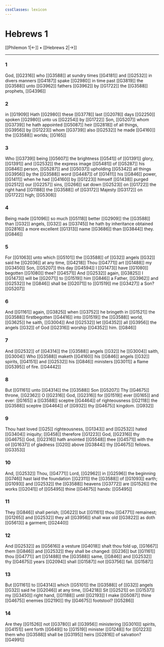 ```yaml
---
cssClasses: lexicon
---
```

# Hebrews 1

[[Philemon 1|←]] • [[Hebrews 2|→]]

---

### 1
God, [[G2316]] who [[G3588]] at sundry times [[G4181]] and [[G2532]] in divers manners [[G4187]] spake [[G2980]] in time past [[G3819]] the [[G3588]] unto [[G3962]] fathers [[G3962]] by [[G1722]] the [[G3588]] prophets, [[G4396]]

### 2
in [[G1909]] Hath [[G2980]] these [[G3778]] last [[G2078]] days [[G2250]] spoken [[G2980]] unto us [[G2254]] by [[G1722]] Son, [[G5207]] whom [[G3739]] he hath appointed [[G5087]] heir [[G2818]] of all things, [[G3956]] by [[G1223]] whom [[G3739]] also [[G2532]] he made [[G4160]] the [[G3588]] worlds; [[G165]]

### 3
Who [[G3739]] being [[G5607]] the brightness [[G541]] of [[G1391]] glory, [[G1391]] and [[G2532]] the express image [[G5481]] of [[G5287]] his [[G846]] person, [[G5287]] and [[G5037]] upholding [[G5342]] all things [[G3956]] by the [[G3588]] word [[G4487]] of [[G1411]] his [[G846]] power, [[G1411]] when he had [[G4160]] by [[G1223]] himself [[G1438]] purged [[G2512]] our [[G2257]] sins, [[G266]] sat down [[G2523]] on [[G1722]] the right hand [[G1188]] the [[G3588]] of [[G3172]] Majesty [[G3172]] on [[G1722]] high; [[G5308]]

### 4
Being made [[G1096]] so much [[G5118]] better [[G2909]] the [[G3588]] than [[G32]] angels, [[G32]] as [[G3745]] he hath by inheritance obtained [[G2816]] a more excellent [[G1313]] name [[G3686]] than [[G3844]] they. [[G846]]

### 5
For [[G1063]] unto which [[G5101]] the [[G3588]] of [[G32]] angels [[G32]] said he [[G2036]] at any time, [[G4218]] Thou [[G4771]] art [[G1488]] my [[G3450]] Son, [[G5207]] this day [[G4594]] I [[G1473]] have [[G1080]] begotten [[G1080]] thee? [[G4571]] And [[G2532]] again, [[G3825]] I [[G1473]] will be [[G2071]] to [[G1519]] him [[G846]] a Father, [[G3962]] and [[G2532]] he [[G846]] shall be [[G2071]] to [[G1519]] me [[G3427]] a Son? [[G5207]]

### 6
And [[G1161]] again, [[G3825]] when [[G3752]] he bringeth in [[G1521]] the [[G3588]] firstbegotten [[G4416]] into [[G1519]] the [[G3588]] world, [[G3625]] he saith, [[G3004]] And [[G2532]] let [[G4352]] all [[G3956]] the angels [[G32]] of God [[G2316]] worship [[G4352]] him. [[G846]]

### 7
And [[G2532]] of [[G4314]] the [[G3588]] angels [[G32]] he [[G3004]] saith, [[G3004]] Who [[G3588]] maketh [[G4160]] his [[G846]] angels [[G32]] spirits, [[G4151]] and [[G2532]] his [[G846]] ministers [[G3011]] a flame [[G5395]] of fire. [[G4442]]

### 8
But [[G1161]] unto [[G4314]] the [[G3588]] Son [[G5207]] Thy [[G4675]] throne, [[G2362]] O [[G2316]] God, [[G2316]] for [[G1519]] ever [[G165]] and ever: [[G165]] a [[G3588]] sceptre [[G4464]] of righteousness [[G2118]] the [[G3588]] sceptre [[G4464]] of [[G932]] thy [[G4675]] kingdom. [[G932]]

### 9
Thou hast loved [[G25]] righteousness, [[G1343]] and [[G2532]] hated [[G3404]] iniquity; [[G458]] therefore [[G1223]] God, [[G2316]] thy [[G4675]] God, [[G2316]] hath anointed [[G5548]] thee [[G4571]] with the oil [[G1637]] of gladness [[G20]] above [[G3844]] thy [[G4675]] fellows. [[G3353]]

### 10
And, [[G2532]] Thou, [[G4771]] Lord, [[G2962]] in [[G2596]] the beginning [[G746]] hast laid the foundation [[G2311]] the [[G3588]] of [[G1093]] earth; [[G1093]] and [[G2532]] the [[G3588]] heavens [[G3772]] are [[G1526]] the works [[G2041]] of [[G5495]] thine [[G4675]] hands: [[G5495]]

### 11
They [[G846]] shall perish; [[G622]] but [[G1161]] thou [[G4771]] remainest; [[G1265]] and [[G2532]] they all [[G3956]] shall wax old [[G3822]] as doth [[G5613]] a garment; [[G2440]]

### 12
And [[G2532]] as [[G5616]] a vesture [[G4018]] shalt thou fold up, [[G1667]] them [[G846]] and [[G2532]] they shall be changed: [[G236]] but [[G1161]] thou [[G4771]] art [[G1488]] the [[G3588]] same, [[G846]] and [[G2532]] thy [[G4675]] years [[G2094]] shall [[G1587]] not [[G3756]] fail. [[G1587]]

### 13
But [[G1161]] to [[G4314]] which [[G5101]] the [[G3588]] of [[G32]] angels [[G32]] said he [[G2046]] at any time, [[G4218]] Sit [[G2521]] on [[G1537]] my [[G3450]] right hand, [[G1188]] until [[G2193]] I make [[G5087]] thine [[G4675]] enemies [[G2190]] thy [[G4675]] footstool? [[G5286]]

### 14
Are they [[G1526]] not [[G3780]] all [[G3956]] ministering [[G3010]] spirits, [[G4151]] sent forth [[G649]] to [[G1519]] minister [[G1248]] for [[G1223]] them who [[G3588]] shall be [[G3195]] heirs [[G2816]] of salvation? [[G4991]]